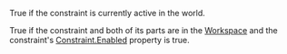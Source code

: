True if the constraint is currently active in the world.

True if the constraint and both of its parts are in the [Workspace](https://developer.roblox.com/en-us/api-reference/class/Workspace) and the constraint's [Constraint.Enabled](https://developer.roblox.com/en-us/api-reference/property/Constraint/Enabled) property is true.